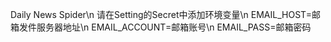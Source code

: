 Daily News Spider\n
请在Setting的Secret中添加环境变量\n
EMAIL_HOST=邮箱发件服务器地址\n
EMAIL_ACCOUNT=邮箱账号\n
EMAIL_PASS=邮箱密码
